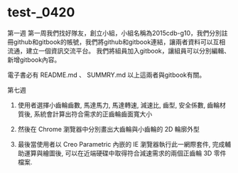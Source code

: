 # test-_0420
第一週
第一周我們找好隊友，創立小組，小組名稱為2015cdb-g10，我們分別註冊github和gitbook的帳號，我們將github和gitbook連結，讓兩者資料可以互相流通，建立一個資訊交流平台。
我們將組員加入gitbook，讓組員可以分別編輯、新增gitbook內容。

電子書必有 README.md 、 SUMMRY.md 以上這兩者與gitbook有關。



第七週
1. 使用者選擇小齒輪齒數, 馬達馬力, 馬達轉速, 減速比, 齒型, 安全係數, 齒輪材質後, 系統會計算出符合需求的正齒輪齒面寬大小

2. 然後在 Chrome 瀏覽器中分別畫出大齒輪與小齒輪的 2D 輪廓外型

3. 最後當使用者以 Creo Parametric 內嵌的 IE 瀏覽器執行此一網際套件, 完成輔助運算與繪圖後, 可以在近端硬碟中取得符合減速需求的兩個正齒輪 3D 零件檔案.
